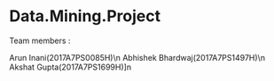 # Data.Mining.Project
 

Team members :

Arun Inani(2017A7PS0085H)\n
Abhishek Bhardwaj(2017A7PS1497H)\n
Akshat Gupta(2017A7PS1699H)]n
